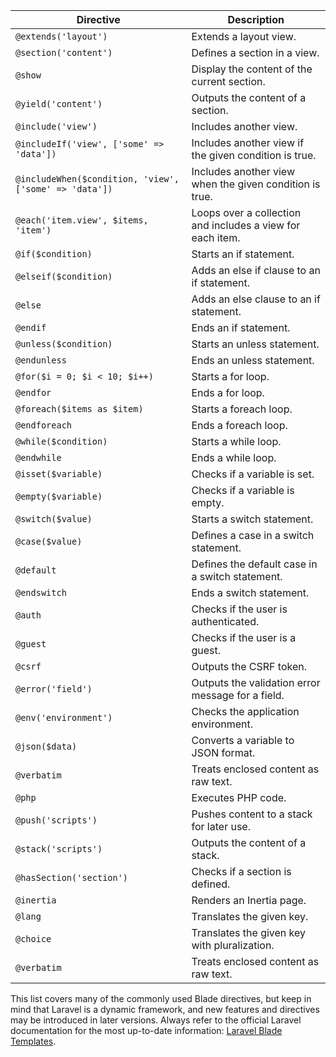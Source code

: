 
| Directive                           | Description                                           |
| ----------------------------------- | ----------------------------------------------------- |
| `@extends('layout')`                 | Extends a layout view.                                |
| `@section('content')`               | Defines a section in a view.                          |
| `@show`                             | Display the content of the current section.           |
| `@yield('content')`                 | Outputs the content of a section.                     |
| `@include('view')`                  | Includes another view.                                |
| `@includeIf('view', ['some' => 'data'])` | Includes another view if the given condition is true. |
| `@includeWhen($condition, 'view', ['some' => 'data'])` | Includes another view when the given condition is true. |
| `@each('item.view', $items, 'item')` | Loops over a collection and includes a view for each item. |
| `@if($condition)`                   | Starts an if statement.                               |
| `@elseif($condition)`                | Adds an else if clause to an if statement.            |
| `@else`                             | Adds an else clause to an if statement.               |
| `@endif`                            | Ends an if statement.                                 |
| `@unless($condition)`                | Starts an unless statement.                           |
| `@endunless`                        | Ends an unless statement.                             |
| `@for($i = 0; $i < 10; $i++)`       | Starts a for loop.                                    |
| `@endfor`                           | Ends a for loop.                                      |
| `@foreach($items as $item)`         | Starts a foreach loop.                                |
| `@endforeach`                        | Ends a foreach loop.                                  |
| `@while($condition)`                | Starts a while loop.                                  |
| `@endwhile`                         | Ends a while loop.                                    |
| `@isset($variable)`                 | Checks if a variable is set.                         |
| `@empty($variable)`                 | Checks if a variable is empty.                       |
| `@switch($value)`                   | Starts a switch statement.                            |
| `@case($value)`                     | Defines a case in a switch statement.                |
| `@default`                          | Defines the default case in a switch statement.      |
| `@endswitch`                        | Ends a switch statement.                              |
| `@auth`                             | Checks if the user is authenticated.                 |
| `@guest`                            | Checks if the user is a guest.                       |
| `@csrf`                             | Outputs the CSRF token.                               |
| `@error('field')`                   | Outputs the validation error message for a field.    |
| `@env('environment')`               | Checks the application environment.                  |
| `@json($data)`                      | Converts a variable to JSON format.                  |
| `@verbatim`                         | Treats enclosed content as raw text.                 |
| `@php`                              | Executes PHP code.                                    |
| `@push('scripts')`                  | Pushes content to a stack for later use.             |
| `@stack('scripts')`                 | Outputs the content of a stack.                      |
| `@hasSection('section')`            | Checks if a section is defined.                      |
| `@inertia`                          | Renders an Inertia page.                             |
| `@lang`                             | Translates the given key.                            |
| `@choice`                           | Translates the given key with pluralization.         |
| `@verbatim`                         | Treats enclosed content as raw text.                 |

This list covers many of the commonly used Blade directives, but keep in mind that Laravel is a dynamic framework, and new features and directives may be introduced in later versions. Always refer to the official Laravel documentation for the most up-to-date information: [Laravel Blade Templates](https://laravel.com/docs/8.x/blade).
